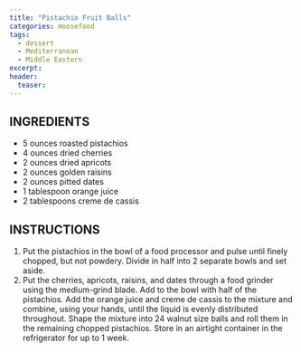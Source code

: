 ```yaml
---
title: "Pistachio Fruit Balls"
categories: moosefood
tags: 
  - dessert
  - Mediterranean
  - Middle Eastern
excerpt: 
header:
  teaser: 
---
```


## INGREDIENTS
* 5 ounces roasted pistachios
* 4 ounces dried cherries
* 2 ounces dried apricots
* 2 ounces golden raisins
* 2 ounces pitted dates
* 1 tablespoon orange juice
* 2 tablespoons creme de cassis

## INSTRUCTIONS
1. Put the pistachios in the bowl of a food processor and pulse until finely chopped, but not powdery. Divide in half into 2 separate bowls and set aside.
2. Put the cherries, apricots, raisins, and dates through a food grinder using the medium-grind blade. Add to the bowl with half of the pistachios. Add the orange juice and creme de cassis to the mixture and combine, using your hands, until the liquid is evenly distributed throughout. Shape the mixture into 24 walnut size balls and roll them in the remaining chopped pistachios. Store in an airtight container in the refrigerator for up to 1 week.